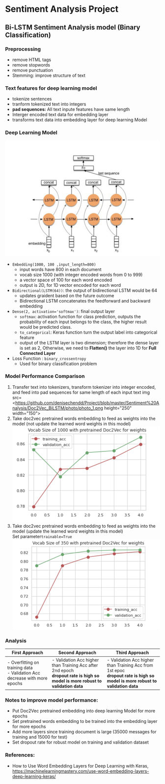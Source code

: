 # Sentiment Analysis Project

## Bi-LSTM Sentiment Analysis model (Binary Classification)
### Preprocessing
- remove HTML tags
- remove stopwords
- remove punctuation
- Stemming: improve structure of text

### Text features for deep learning model
- tokenize sentences
- tranform tokenized text into integers
- **pad sequences:** All text inpute features have same length
- Interger encoded text data for embedding layer
- transforms text data into embedding layer for deep learning Model

### Deep Learning Model
![GitHub Logo](photo/BiLSTM_model.png)
- ``Embedding(1000, 100 ,input_length=800)``
   - input words have 800 in each document
   - vocab size 1000 (with integer encoded words from 0 to 999)
   - a vector space of 100 for each word encoded
   - output is 2D, for 1D vector encoded for each word
- ``Bidirectional(LSTM(64))``: the output of bidirectional LSTM would be 64
  - updates graident based on the future outcome
  - Bidirectional LSTM concatenates the feedforward and backward embedding
- ``Dense(2, activation='softmax')``: final output layer
  - ``softmax``: activation function for class prediction, outputs the probability of each input belongs to the class, the higher result would be predicted class.
  - ``to_categorical``: Keras function turn the output label into categorical feature
  - output of the LSTM layer is two dimension; therefore the dense layer is set as 2, Otherwise, we need to **Flatten()** the layer into 1D for **Full Connected Layer**
- Loss Function : ``binary_crossentropy``
  - Used for binary classification problem

### Model Performance Comparison
1. Transfer text into tokenizers, transform tokenizer into integer encoded, and feed into pad sequences for same length of each input text
img src=<https://github.com/denisechendd/Project/blob/master/Sentiment%20Analysis/Doc2Vec_BiLSTM/photo/photo_1.png height="250" width="150">
2. Take doc2vec pretrained words embedding to feed as weights into the model (not update the learned word weights in this model)
![image](photo/photo_2.png)
3. Take doc2vec pretrained words embedding to feed as weights into the model (update the learned word weights in this model) <br>Set parameter``trainable=True``
![image](photo/photo_3.png)

### Analysis
First Approach | Second Approach | Third Approach
------------ | ------------- | -------------
- Overfitting on training data<br>- Validation Acc decrease with more epochs | - Validation Acc higher than Training Acc after 2nd epoch <br>**dropout rate is high so model is more robust to validation data** | - Validation Acc higher than Training Acc from 1st epoc <br>**dropout rate is high so model is more robust to validation data**

### Notes to improve model performance:
- Put Doc2Vec pretrained embedding into deep learning Model for more epochs
- Set pretrained words embedding to be trained into the embedding layer for more epochs
- Add more layers since training document is large (35000 messages for training and 15000 for test)
- Set dropout rate for robust model on training and validation dataset

### References:
- How to Use Word Embedding Layers for Deep Learning with Keras, <br>https://machinelearningmastery.com/use-word-embedding-layers-deep-learning-keras/
